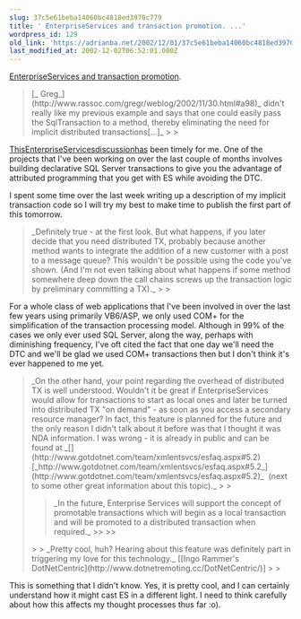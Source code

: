 ```yaml
---
slug: 37c5e61beba14060bc4818ed3970c779
title: ' EnterpriseServices and transaction promotion. ...'
wordpress_id: 129
old_link: 'https://adrianba.net/2002/12/01/37c5e61beba14060bc4818ed3970c779/'
last_modified_at: 2002-12-02T06:52:01.000Z
---
```


[
EnterpriseServices and transaction promotion](http://www.dotnetremoting.cc/DotNetCentric/2002/12/01.asp#a356). 


<blockquote>[_
Greg_](http://www.rassoc.com/gregr/weblog/2002/11/30.html#a98)_ didn't really like my previous example
and says that one could easily pass the SqlTransaction to a method,
thereby eliminating the need for implicit distributed
transactions[...]_
> 
> </blockquote>

[This](http://radio.weblogs.com/0108971/)[Enterprise](http://www.dotnetremoting.cc/DotNetCentric/)[Services](http://www.winterdom.com/weblog/)[discussion](http://www.iunknown.com/Weblog/EnterpriseServices.html)[has](http://radio.weblogs.com/0105852/) been timely for
me. One of the projects that I've been working on over the last
couple of months involves building declarative SQL Server
transactions to give you the advantage of attributed programming
that you get with ES while avoiding the DTC.

I spent some time over the last week writing up a description of
my implicit transaction code so I will try my best to make time to
publish the first part of this tomorrow.

<blockquote>_Definitely true - at the first look. But
what happens, if you later decide that you need
distributed TX, probably because another method wants to
integrate the addition of a new customer with a post to a
message queue? This wouldn't be possible using the code you've
shown. (And I'm not even talking about what happens if some method
somewhere deep down the call chains screws up the transaction logic
by preliminary committing a TX)._
> 
> </blockquote>

For a whole class of web applications that I've been involved in
over the last few years using primarily VB6/ASP, we only used COM+
for the simplification of the transaction processing model.
Although in 99% of the cases we only ever used SQL Server, along
the way, perhaps with diminishing frequency, I've oft cited
the fact that one day we'll need the DTC and we'll be glad we used
COM+ transactions then but I don't think it's ever happened to me
yet.

<blockquote>_On the other hand, your point regarding the overhead of
distributed TX is well understood. Wouldn't it be great if
EnterpriseServices would allow for transactions to start as local
ones and later be turned into distributed TX "on demand" - as
soon as you access a secondary resource manager? In fact, this
feature is planned for the future and the only reason I didn't talk
about it before was that I thought it was NDA
information. I was wrong - it is already in public and can be
found
at _[](http://www.gotdotnet.com/team/xmlentsvcs/esfaq.aspx#5.2)[_http://www.gotdotnet.com/team/xmlentsvcs/esfaq.aspx#5.2_](http://www.gotdotnet.com/team/xmlentsvcs/esfaq.aspx#5.2)_
 (next to some other great information about this
topic)._
> 
> <blockquote>_In the future, Enterprise Services will support the concept
of promotable transactions which will begin as a local transaction
and will be promoted to a distributed transaction when
required._
>> 
>> </blockquote>
> 
> _Pretty cool, huh? Hearing about this feature was definitely
part in triggering my love for this technology._
[[Ingo
Rammer's DotNetCentric](http://www.dotnetremoting.cc/DotNetCentric/)]
> 
> </blockquote>

This is something that I didn't know. Yes, it is
pretty cool, and I can certainly understand how it might cast ES in
a different light. I need to think carefully about how this affects
my thought processes thus far :o).
